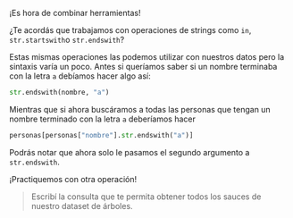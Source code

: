 ¡Es hora de combinar herramientas!

¿Te acordás que trabajamos con operaciones de strings como `in`, `str.startswith`o `str.endswith`? 

Estas mismas operaciones las podemos utilizar con nuestros datos pero la sintaxis varía un poco. Antes si queríamos saber si un nombre terminaba con la letra `a` debíamos hacer algo así:

```python
str.endswith(nombre, "a")
```

Mientras que si ahora buscáramos a todas las personas que tengan un nombre terminado con la letra `a` deberíamos hacer 

```python
personas[personas["nombre"].str.endswith("a")]
```

Podrás notar que ahora solo le pasamos el segundo argumento a `str.endswith`. 

¡Practiquemos con otra operación!

> Escribí la consulta que te permita obtener todos los sauces de nuestro dataset de árboles.
